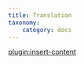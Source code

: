 ```yaml
---
title: Translation
taxonomy:
    category: docs
---
```


[plugin:insert-content](/_partials/translation?zoolingual|plg_system_zoolingual)
